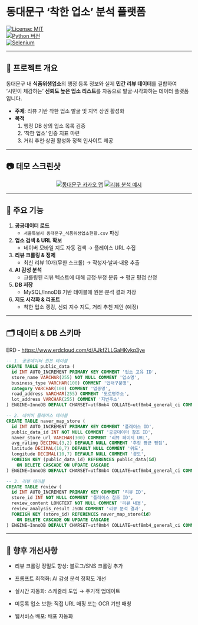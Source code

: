 # 동대문구 ‘착한 업소’ 분석 플랫폼

[![License: MIT](https://img.shields.io/badge/License-MIT-blue.svg)](LICENSE)  
[![Python 버전](https://img.shields.io/badge/Python-3.8%2B-green.svg)](#)  
[![Selenium](https://img.shields.io/badge/Selenium-자동–크롤링-orange.svg)](#)

---

## 📌 프로젝트 개요

동대문구 내 **식품위생업소**의 행정 등록 정보와 실제 **민간 리뷰 데이터**를 결합하여  
‘시민이 체감하는’ **신뢰도 높은 업소 리스트**를 자동으로 발굴·시각화하는 데이터 플랫폼입니다.

- **주제**: 리뷰 기반 착한 업소 발굴 및 지역 상권 활성화  
- **목적**  
  1. 행정 DB 상의 업소 목록 검증  
  2. ‘착한 업소’ 인증 지표 마련  
  3. 거리 추천·상권 활성화 정책 인사이트 제공  

---

## 📷 데모 스크린샷

<div align="center">
  <a href="http://dongdaemun-map.kro.kr/map"><img src="https://github.com/user-attachments/assets/32ff854d-7ba7-4794-9090-d0a252de7a89" alt="동대문구 카카오 맵"></a>
  <a href="http://dongdaemun-map.kro.kr/review/1"><img src="https://github.com/user-attachments/assets/724a563a-a509-4b21-bc59-becf7cb3efdb" alt="리뷰 분석 예시"></a>
</div>

---

## 🚀 주요 기능

1. **공공데이터 로드**  
   - `서울특별시 동대문구_식품위생업소현황.csv` 파싱  
2. **업소 검색 & URL 확보**  
   - 네이버 모바일 지도 자동 검색 → 플레이스 URL 수집  
3. **리뷰 크롤링 & 정제**  
   - 최신 리뷰 10개(무한 스크롤) → 작성자·날짜·내용 추출  
4. **AI 감성 분석**  
   - 크롤링된 리뷰 텍스트에 대해 긍정·부정 분류 → 평균 평점 산정  
5. **DB 저장**  
   - MySQL/InnoDB 기반 테이블에 원본·분석 결과 저장  
6. **지도 시각화 & 리포트**  
   - 착한 업소 랭킹, 신뢰 지수 지도, 거리 추천 제안 (예정)  

---

## 🗂️ 데이터 & DB 스키마
ERD - https://www.erdcloud.com/d/AJkfZLLGaHKvkq3ye
```sql
-- 1. 공공데이터 원본 테이블
CREATE TABLE public_data (
  id INT AUTO_INCREMENT PRIMARY KEY COMMENT '업소 고유 ID',
  store_name VARCHAR(255) NOT NULL COMMENT '업소명',
  business_type VARCHAR(100) COMMENT '업태구분명',
  category VARCHAR(100) COMMENT '업종명',
  road_address VARCHAR(255) COMMENT '도로명주소',
  lot_address VARCHAR(255) COMMENT '지번주소'
) ENGINE=InnoDB DEFAULT CHARSET=utf8mb4 COLLATE=utf8mb4_general_ci COMMENT='공공데이터 기반 업소 테이블';

-- 2. 네이버 플레이스 테이블
CREATE TABLE naver_map_store (
  id INT AUTO_INCREMENT PRIMARY KEY COMMENT '플레이스 ID',
  public_data_id INT NOT NULL COMMENT '공공데이터 참조 ID',
  naver_store_url VARCHAR(300) COMMENT '리뷰 페이지 URL',
  avg_rating DECIMAL(3,2) DEFAULT NULL COMMENT '추정 평균 평점',
  latitude DECIMAL(10,7) DEFAULT NULL COMMENT '위도',
  longitude DECIMAL(10,7) DEFAULT NULL COMMENT '경도',
  FOREIGN KEY (public_data_id) REFERENCES public_data(id)
    ON DELETE CASCADE ON UPDATE CASCADE
) ENGINE=InnoDB DEFAULT CHARSET=utf8mb4 COLLATE=utf8mb4_general_ci COMMENT='네이버 플레이스 매핑 테이블';

-- 3. 리뷰 테이블
CREATE TABLE review (
  id INT AUTO_INCREMENT PRIMARY KEY COMMENT '리뷰 ID',
  store_id INT NOT NULL COMMENT '플레이스 참조 ID',
  review_content LONGTEXT NOT NULL COMMENT '리뷰 내용',
  review_analysis_result JSON COMMENT '리뷰 분석 결과',
  FOREIGN KEY (store_id) REFERENCES naver_map_store(id)
    ON DELETE CASCADE ON UPDATE CASCADE
) ENGINE=InnoDB DEFAULT CHARSET=utf8mb4 COLLATE=utf8mb4_general_ci COMMENT='업소별 리뷰 저장 테이블';
```

---

## 🚧 향후 개선사항
- 리뷰 크롤링 정밀도 향상: 블로그/SNS 크롤링 추가

- 프롬프트 최적화: AI 감성 분석 정확도 개선

- 실시간 자동화: 스케줄러 도입 → 주기적 업데이트

- 미등록 업소 보완: 직접 URL 매핑 또는 OCR 기반 매칭

- 웹서비스 배포: 배포 자동화
